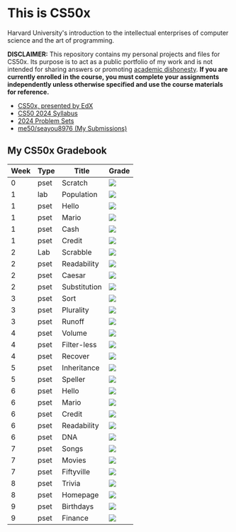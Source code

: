 # This is CS50x
Harvard University's introduction to the intellectual enterprises of computer science and the art of programming.

**DISCLAIMER:** This repository contains my personal projects and files for CS50x. Its purpose is to act as a public portfolio of my work and  is not intended for sharing answers or promoting [academic dishonesty](https://cs50.harvard.edu/x/2024/honesty/). **If you are currently enrolled in the course, you must complete your assignments independently unless otherwise specified and use the course materials for reference.** 

- [CS50x, presented by EdX](https://www.edx.org/course/introduction-computer-science-harvardx-cs50x)
- [CS50 2024 Syllabus]( https://cs50.harvard.edu/x/2024/)
- [2024 Problem Sets](https://cs50.harvard.edu/x/2024/psets/)
- [me50/seayou8976 (My Submissions)](https://github.com/me50/seayou8976)

## My CS50x Gradebook
<!-- https://github.com/gepser/markdown-progress -->
| Week      | Type | Title | Grade|
| ----------- | ----------- | ----------- | ------------- |
| 0      | pset  | Scratch    | ![](https://geps.dev/progress/88)
| 1      | lab  | Population    | ![](https://geps.dev/progress/100)
| 1      | pset  | Hello    | ![](https://geps.dev/progress/100)
| 1      | pset  | Mario    | ![](https://geps.dev/progress/100)
| 1      | pset  | Cash    | ![](https://geps.dev/progress/100)
| 1      | pset  | Credit    | ![](https://geps.dev/progress/100)
| 2      | Lab  | Scrabble    | ![](https://geps.dev/progress/100)
| 2      | pset  | Readability    | ![](https://geps.dev/progress/100)
| 2      | pset  | Caesar    | ![](https://geps.dev/progress/100)
| 2      | pset  | Substitution    | ![](https://geps.dev/progress/100)
| 3      | pset  | Sort    | ![](https://geps.dev/progress/100)
| 3      | pset  | Plurality    | ![](https://geps.dev/progress/100)
| 3      | pset  | Runoff    | ![](https://geps.dev/progress/100)
| 4      | pset  | Volume     | ![](https://geps.dev/progress/100)
| 4      | pset  | Filter-less      | ![](https://geps.dev/progress/100)
| 4      | pset  | Recover      | ![](https://geps.dev/progress/100)
| 5      | pset       | Inheritance | ![](https://geps.dev/progress/100)
| 5      | pset  | Speller      | ![](https://geps.dev/progress/100)
| 6      | pset  | Hello      | ![](https://geps.dev/progress/100)
| 6      | pset  | Mario      | ![](https://geps.dev/progress/100)
| 6      | pset  | Credit      | ![](https://geps.dev/progress/100)
| 6      | pset  | Readability | ![](https://geps.dev/progress/100)
| 6      | pset  | DNA      | ![](https://geps.dev/progress/100)
| 7      | pset  | Songs      | ![](https://geps.dev/progress/100)
| 7      | pset  | Movies      | ![](https://geps.dev/progress/100)
| 7      | pset  | Fiftyville      | ![](https://geps.dev/progress/100)
| 8      | pset  | Trivia      | ![](https://geps.dev/progress/100)
| 8      | pset  | Homepage      | ![](https://geps.dev/progress/100)
| 9      | pset  | Birthdays      | ![](https://geps.dev/progress/100)
| 9      | pset  | Finance      | ![](https://geps.dev/progress/100)